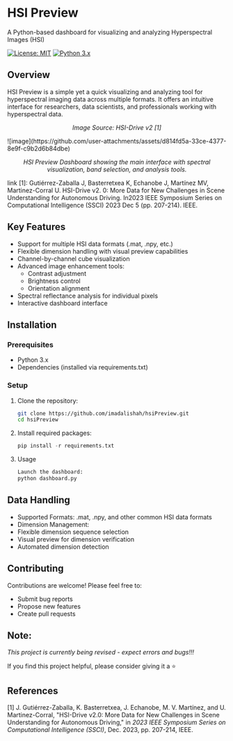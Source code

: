 # HSI Preview
A Python-based dashboard for visualizing and analyzing Hyperspectral Images (HSI)

[![License: MIT](https://img.shields.io/badge/License-MIT-yellow.svg)](https://opensource.org/licenses/MIT)
[![Python 3.x](https://img.shields.io/badge/python-3.x-blue.svg)](https://www.python.org/downloads/)

## Overview
HSI Preview is a simple yet a quick visualizing and analyzing tool for hyperspectral imaging data across multiple formats. It offers an intuitive interface for researchers, data scientists, and professionals working with hyperspectral data.


<p align="center"><em>Image Source: HSI-Drive v2 [1]</em></p>
![image](https://github.com/user-attachments/assets/d814fd5a-33ce-4377-8e9f-c9b2d6b84dbe)
<p align="center"><em>HSI Preview Dashboard showing the main interface with spectral visualization, band selection, and analysis tools.</em></p>

link [1]: Gutiérrez-Zaballa J, Basterretxea K, Echanobe J, Martínez MV, Martinez-Corral U. HSI-Drive v2. 0: More Data for New Challenges in Scene Understanding for Autonomous Driving. In2023 IEEE Symposium Series on Computational Intelligence (SSCI) 2023 Dec 5 (pp. 207-214). IEEE.

## Key Features
- Support for multiple HSI data formats (.mat, .npy, etc.)
- Flexible dimension handling with visual preview capabilities
- Channel-by-channel cube visualization
- Advanced image enhancement tools:
  - Contrast adjustment
  - Brightness control
  - Orientation alignment
- Spectral reflectance analysis for individual pixels
- Interactive dashboard interface

## Installation

### Prerequisites
- Python 3.x
- Dependencies (installed via requirements.txt)

### Setup

1. Clone the repository:
   ```bash
   git clone https://github.com/imadalishah/hsiPreview.git
   cd hsiPreview


2. Install required packages:
   ```py
   pip install -r requirements.txt


4. Usage
   ```bash
   Launch the dashboard:
   python dashboard.py

## Data Handling

- Supported Formats: .mat, .npy, and other common HSI data formats
- Dimension Management:
- Flexible dimension sequence selection
- Visual preview for dimension verification
- Automated dimension detection

## Contributing
Contributions are welcome! Please feel free to:
- Submit bug reports
- Propose new features
- Create pull requests

## Note:
*This project is currently being revised - expect errors and bugs!!!*

If you find this project helpful, please consider giving it a ⭐️

## References
[1] J. Gutiérrez-Zaballa, K. Basterretxea, J. Echanobe, M. V. Martínez, and U. Martinez-Corral, "HSI-Drive v2.0: More Data for New Challenges in Scene Understanding for Autonomous Driving," in *2023 IEEE Symposium Series on Computational Intelligence (SSCI)*, Dec. 2023, pp. 207-214, IEEE.
